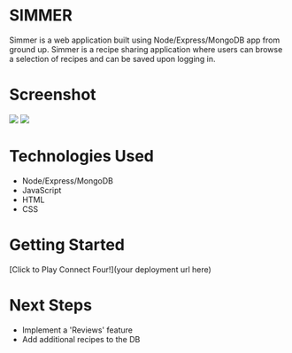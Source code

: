 # SIMMER
Simmer is a web application built using Node/Express/MongoDB app from ground up. Simmer is a recipe sharing application where users can browse a selection of recipes and can be saved upon logging in.

# Screenshot

<img src="url to your image on imgur">
<img src="url to your image on imgur">

# Technologies Used

- Node/Express/MongoDB
- JavaScript
- HTML
- CSS

# Getting Started

[Click to Play Connect Four!](your deployment url here)

# Next Steps

- Implement a 'Reviews' feature
- Add additional recipes to the DB
